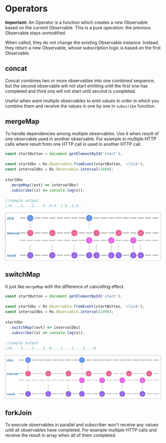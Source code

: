 # Operators

**Important:** An Operator is a function which creates a new Observable based on the current Observable. This is a pure operation: the previous Observable stays unmodified.

When called, they do not change the existing Observable instance. Instead, they return a new Observable, whose subscription logic is based on the first Observable.

## concat

Concat combines two or more observables into one combined sequence, but the second observable will not start emitting until the first one has completed and third one will not start until second is completed.

Useful when want multiple observables to emit values in order in which you combine them and receive the values in one by one in `subscribe` function.

## mergeMap

To handle dependencies among multiple observables. Use it when result of one observable used in another observable. For example in multiple HTTP calls where result from one HTTP call is used in another HTTP call.

```js
const startButton = document.getElementById('start');

const startObs = Rx.Observable.fromEvent(startButton, 'click');
const intervalObs = Rx.Observable.interval(1000);

startObs
  .mergeMap((evt) => intervalObs)
  .subscribe((x) => console.log(x));

//sample output
//0....1....2....3..0.4..1.5..2.6..
```

![Flat map](assets/flatMap.png)

## switchMap

It just like `mergeMap` with the difference of cancelling effect.

```js
const startButton = document.getElementById('start');

const startObs = Rx.Observable.fromEvent(startButton, 'click');
const intervalObs = Rx.Observable.interval(1000);

startObs
  .switchMap((evt) => intervalObs)
  .subscribe((x) => console.log(x));

//sample output
//0....1....2....3..0....1....2....3....4
```

![Switch map](assets/switchMap.png)

## forkJoin

To execute observables in parallel and subscriber won't receive any values until all observables have completed. For example multiple HTTP calls and receive the result in array when all of them completed.
